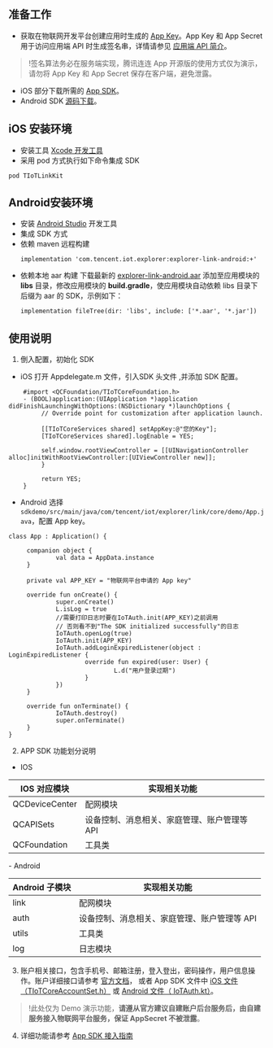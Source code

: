 
## 准备工作

- 获取在物联网开发平台创建应用时生成的 [App Key](https://cloud.tencent.com/document/product/1081/45901#.E8.8E.B7.E5.8F.96-app-key-.E5.92.8C-app-secret)。App Key 和 App Secret 用于访问应用端 API 时生成签名串，详情请参见 [应用端 API 简介](https://cloud.tencent.com/document/product/1081/40773)。
>!签名算法务必在服务端实现，腾讯连连 App 开源版的使用方式仅为演示，请勿将 App Key 和 App Secret 保存在客户端，避免泄露。
- iOS 部分下载所需的 [App SDK](https://github.com/tencentyun/iot-link-ios/tree/master/Source)。
- Android SDK [源码下载](https://github.com/tencentyun/iot-link-android/tree/master/sdk)。

  

## iOS 安装环境

- 安装工具 [Xcode 开发工具](https://apps.apple.com/cn/app/xcode/id497799835?mt=12)
- 采用 pod 方式执行如下命令集成 SDK 
```
pod TIoTLinkKit
```

## Android安装环境
- 安装 [Android Studio](https://developer.android.google.cn/studio/) 开发工具
- 集成 SDK 方式
 -  依赖 maven 远程构建
    ``` gr
    implementation 'com.tencent.iot.explorer:explorer-link-android:+'
    ```
 - 依赖本地 aar 构建
    下载最新的 [explorer-link-android.aar](https://oss.sonatype.org/service/local/repositories/snapshots/content/com/tencent/iot/explorer/explorer-link-android/1.0.0-SNAPSHOT/explorer-link-android-1.0.0-20200827.015609-87.aar  ) 添加至应用模块的 **libs** 目录，修改应用模块的 **build.gradle**，使应用模块自动依赖 libs 目录下后缀为 aar 的 SDK，示例如下：
    ```gr
    implementation fileTree(dir: 'libs', include: ['*.aar', '*.jar'])
    ```

## 使用说明

1. 倒入配置，初始化 SDK 
 - iOS
打开 Appdelegate.m 文件，引入SDK 头文件 ,并添加 SDK 配置。
```
	#import <QCFoundation/TIoTCoreFoundation.h>
	- (BOOL)application:(UIApplication *)application didFinishLaunchingWithOptions:(NSDictionary *)launchOptions {
		 // Override point for customization after application launch.

		 [[TIoTCoreServices shared] setAppKey:@"您的Key"];
		 [TIoTCoreServices shared].logEnable = YES;

		 self.window.rootViewController = [[UINavigationController alloc]initWithRootViewController:[UIViewController new]];
		 }

		 return YES;
	} 
```

 - Android
选择 `sdkdemo/src/main/java/com/tencent/iot/explorer/link/core/demo/App.java`，配置 App key。
```
class App : Application() {

	 companion object {
			 val data = AppData.instance
	 }

	 private val APP_KEY = "物联网平台申请的 App key"

	 override fun onCreate() {
			 super.onCreate()
			 L.isLog = true
			 //需要打印日志时要在IoTAuth.init(APP_KEY)之前调用
			 // 否则看不到"The SDK initialized successfully"的日志
			 IoTAuth.openLog(true)
			 IoTAuth.init(APP_KEY)
			 IoTAuth.addLoginExpiredListener(object : LoginExpiredListener {
					 override fun expired(user: User) {
							 L.d("用户登录过期")
					 }
			 })
	 }

	 override fun onTerminate() {
			 IoTAuth.destroy()
			 super.onTerminate()
	 }
}
 ```

2. APP SDK 功能划分说明
 
  - IOS
   <table>
<thead>
<tr><th>IOS 对应模块</th><th>实现相关功能</th></tr></thead>
<tbody><tr><td>QCDeviceCenter</td><td>配网模块</td></tr><tr><td>QCAPISets</td><td>设备控制、消息相关、家庭管理、账户管理等 API</td></tr><tr><td>QCFoundation</td><td>工具类</td></tr></tbody>
</table>
  - Android
  	<table>
<thead>
<tr><th>Android 子模块</th><th>实现相关功能</th></tr></thead>
<tbody><tr><td>link</td><td>配网模块</td></tr><tr><td>auth</td><td>设备控制、消息相关、家庭管理、账户管理等 API</td></tr><tr><td>utils</td><td>工具类</td></tr><tr><td>log</td><td>日志模块</td></tr></tbody>
</table>


  
3. 账户相关接口，包含手机号、邮箱注册，登入登出，密码操作，用户信息操作。账户详细接口请参考 [官方文档](https://cloud.tencent.com/document/product/1081/40774)， 或者 App SDK 文件中 [iOS 文件 （TIoTCoreAccountSet.h）](https://github.com/tencentyun/iot-link-ios/blob/master/Source/LinkSDK/QCAPISets/Public/TIoTCoreAccountSet.h) 或 [Android 文件（ IoTAuth.kt）](https://github.com/tencentyun/iot-link-android/blob/master/sdk/src/main/java/com/tencent/iot/explorer/link/core/auth/IoTAuth.kt)。
>!此处仅为 Demo 演示功能，**请遵从官方建议自建账户后台服务后，由自建服务接入物联网平台服务，保证 AppSecret 不被泄露**。

   

4. 详细功能请参考 [App SDK 接入指南](https://cloud.tencent.com/document/product/1081/47788)
